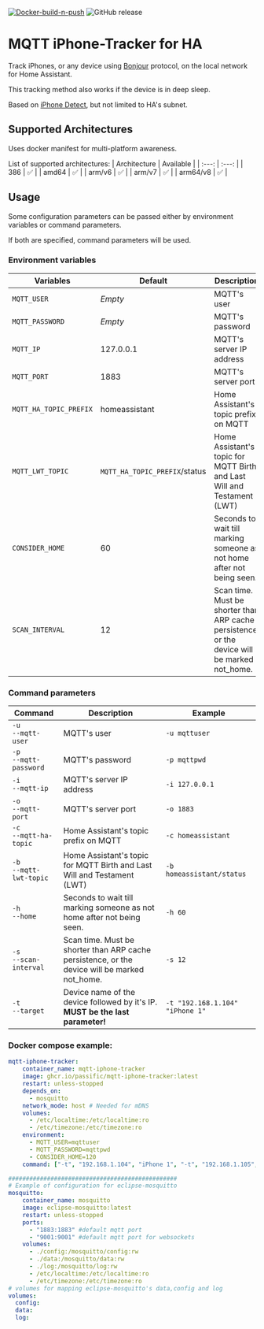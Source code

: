 [![Docker-build-n-push](https://github.com/Passific/MQTT-iPhone-Tracker/actions/workflows/docker-publish.yml/badge.svg)](https://github.com/Passific/MQTT-iPhone-Tracker/actions/workflows/docker-publish.yml)
![GitHub release](https://img.shields.io/github/release/Passific/MQTT-iPhone-Tracker.svg)

# MQTT iPhone-Tracker for HA
Track iPhones, or any device using [Bonjour](https://en.wikipedia.org/wiki/Bonjour_(software)) protocol, on the local network for Home Assistant.

This tracking method also works if the device is in deep sleep.

Based on [iPhone Detect](https://github.com/mudape/iphonedetect), but not limited to HA's subnet.

## Supported Architectures
Uses docker manifest for multi-platform awareness.

List of supported architectures:
| Architecture | Available |
| :---: | :---: |
| 386 | :white_check_mark: |
| amd64 | :white_check_mark: |
| arm/v6 | :white_check_mark: |
| arm/v7 | :white_check_mark: |
| arm64/v8 | :white_check_mark: |

## Usage

Some configuration parameters can be passed either by environment variables or command parameters.

If both are specified, command parameters will be used.

### Environment variables
| Variables | Default | Description |
| --- | --- | --- |
| `MQTT_USER` | _Empty_ | MQTT's user |
| `MQTT_PASSWORD` | _Empty_ | MQTT's password |
| `MQTT_IP` | 127.0.0.1 | MQTT's server IP address |
| `MQTT_PORT` | 1883 | MQTT's server port |
| `MQTT_HA_TOPIC_PREFIX` | homeassistant | Home Assistant's topic prefix on MQTT |
| `MQTT_LWT_TOPIC` | `MQTT_HA_TOPIC_PREFIX`/status | Home Assistant's topic for MQTT Birth and Last Will and Testament (LWT) |
| `CONSIDER_HOME` | 60 | Seconds to wait till marking someone as not home after not being seen. |
| `SCAN_INTERVAL` | 12 | Scan time. Must be shorter than ARP cache persistence, or the device will be marked not_home. |

### Command parameters
| Command | Description | Example |
| --- | --- | --- |
| `-u`<br>`--mqtt-user` | MQTT's user | `-u mqttuser` |
| `-p`<br>`--mqtt-password` | MQTT's password | `-p mqttpwd` |
| `-i`<br>`--mqtt-ip` | MQTT's server IP address | `-i 127.0.0.1` |
| `-o`<br>`--mqtt-port` | MQTT's server port | `-o 1883` |
| `-c`<br>`--mqtt-ha-topic` | Home Assistant's topic prefix on MQTT | `-c homeassistant` |
| `-b`<br>`--mqtt-lwt-topic` | Home Assistant's topic for MQTT Birth and Last Will and Testament (LWT) | `-b homeassistant/status` |
| `-h`<br>`--home` | Seconds to wait till marking someone as not home after not being seen. | `-h 60` |
| `-s`<br>`--scan-interval` | Scan time. Must be shorter than ARP cache persistence, or the device will be marked not_home. | `-s 12` |
| `-t`<br>`--target` | Device name of the device followed by it's IP. __MUST be the last parameter!__ | `-t "192.168.1.104" "iPhone 1"` |

### Docker compose example:
```yaml
mqtt-iphone-tracker:
    container_name: mqtt-iphone-tracker
    image: ghcr.io/passific/mqtt-iphone-tracker:latest
    restart: unless-stopped
    depends_on:
      - mosquitto
    network_mode: host # Needed for mDNS
    volumes:
      - /etc/localtime:/etc/localtime:ro
      - /etc/timezone:/etc/timezone:ro
    environment:
      - MQTT_USER=mqttuser
      - MQTT_PASSWORD=mqttpwd
      - CONSIDER_HOME=120
    command: ["-t", "192.168.1.104", "iPhone 1", "-t", "192.168.1.105", "iPhone 2"]

################################################
# Example of configuration for eclipse-mosquitto
mosquitto:
    container_name: mosquitto
    image: eclipse-mosquitto:latest
    restart: unless-stopped
    ports:
      - "1883:1883" #default mqtt port
      - "9001:9001" #default mqtt port for websockets
    volumes:
      - ./config:/mosquitto/config:rw
      - ./data:/mosquitto/data:rw
      - ./log:/mosquitto/log:rw
      - /etc/localtime:/etc/localtime:ro
      - /etc/timezone:/etc/timezone:ro
# volumes for mapping eclipse-mosquitto's data,config and log
volumes:
  config:
  data:
  log:
```

